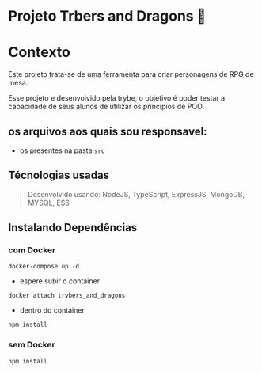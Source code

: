 # Projeto Trbers and Dragons :dragon:

# Contexto
Este projeto trata-se de uma ferramenta para criar personagens de RPG de mesa.

Esse projeto e desenvolvido pela trybe, o objetivo é poder testar a capacidade de seus alunos de utilizar os principios de POO.

## os arquivos aos quais sou responsavel:

 * os presentes na pasta `src`

## Técnologias usadas

> Desenvolvido usando: NodeJS, TypeScript, ExpressJS, MongoDB, MYSQL, ES6

## Instalando Dependências

### com Docker 

```
docker-compose up -d
```

* espere subir o container

```
docker attach trybers_and_dragons 
```
* dentro do container

```
npm install 
```
### sem Docker

```
npm install 
```
